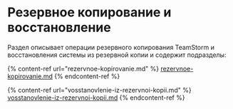 # Резервное копирование и восстановление

Раздел описывает операции резервного копирования TeamStorm и восстановления системы из резервной копии и содержит подразделы:

{% content-ref url="rezervnoe-kopirovanie.md" %}
[rezervnoe-kopirovanie.md](rezervnoe-kopirovanie.md)
{% endcontent-ref %}

{% content-ref url="vosstanovlenie-iz-rezervnoi-kopii.md" %}
[vosstanovlenie-iz-rezervnoi-kopii.md](vosstanovlenie-iz-rezervnoi-kopii.md)
{% endcontent-ref %}
